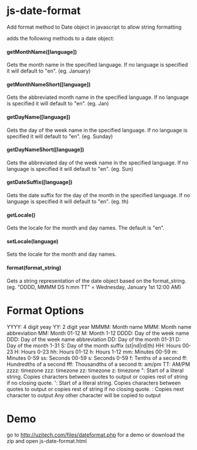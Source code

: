 js-date-format
==============

Add format method to Date object in javascript to allow string formatting

adds the following methods to a date object:

#### getMonthName([language])

Gets the month name in the specified language. If no language is specified it will default to "en". (eg. January)

#### getMonthNameShort([language])

Gets the abbreviated month name in the specified language. If no language is specified it will default to "en". (eg. Jan)

#### getDayName([language])

Gets the day of the week name in the specified language. If no language is specified it will default to "en". (eg. Sunday)

#### getDayNameShort([language])

Gets the abbreviated day of the week name in the specified language. If no language is specified it will default to "en". (eg. Sun)

#### getDateSuffix([language])

Gets the date suffix for the day of the month in the specified language. If no language is specified it will default to "en". (eg. th)

#### getLocale()

Gets the locale for the month and day names. The default is "en".

#### setLocale(language)

Sets the locale for the month and day names.

#### format(format_string)

Gets a string representation of the date object based on the format_string. (eg. "DDDD, MMMM DS h:mm TT" = Wednesday, January 1st 12:00 AM)

Format Options
==============


YYYY: 4 digit yeay
YY: 2 digit year
MMMM: Month name
MMM: Month name abbreviation
MM: Month 01-12
M: Month 1-12
DDDD: Day of the week name
DDD: Day of the week name abbreviation
DD: Day of the month 01-31
D: Day of the month 1-31
S: Day of the month suffix (st|nd|rd|th)
HH: Hours 00-23
H: Hours 0-23
hh: Hours 01-12
h: Hours 1-12
mm: Minutes 00-59
m: Minutes 0-59
ss: Seconds 00-59
s: Seconds 0-59
f: Tenths of a second
ff: Hundredths of a second
fff: Thousandths of a second
tt: am/pm
TT: AM/PM
zzzz: timezone
zzz: timezone
zz: timezone
z: timezone
": Start of a literal string. Copies characters between quotes to output or copies rest of string if no closing quote.
': Start of a literal string. Copies characters between quotes to output or copies rest of string if no closing quote.
\: Copies next character to output
Any other character will be copied to output

Demo
====

go to http://uzitech.com/files/dateformat.php for a demo or download the zip and open js-date-format.html
